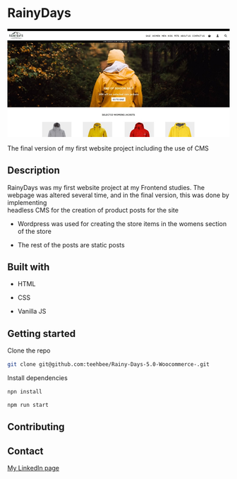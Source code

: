 # RainyDays

<img src=images/portfolio-img-rainy-days.jpg>

The final version of my first website project including the use of CMS

## Description

RainyDays was my first website project at my Frontend studies. The webpage was altered several time, and in the final version, this
was done by implementing <br> headless CMS for the creation of product posts for the site

- Wordpress was used for creating the store items in the womens section of the store

- The rest of the posts are static posts

## Built with

- HTML

- CSS

- Vanilla JS

## Getting started

Clone the repo

```bash
git clone git@github.com:teehbee/Rainy-Days-5.0-Woocommerce-.git
```

Install dependencies

```
npn install
```

```bash
npm run start
```

## Contributing

## Contact

[My LinkedIn page](www.linkedin.com/in/tor-håkon-bergseng-981408250)
